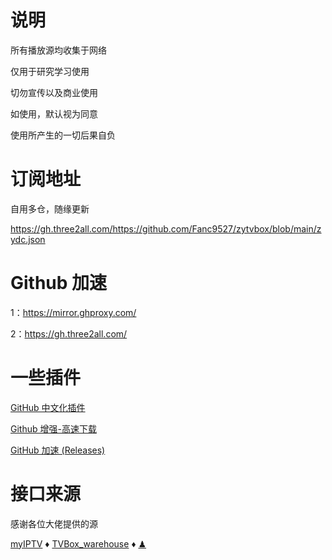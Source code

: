 # 说明
所有播放源均收集于网络

仅用于研究学习使用

切勿宣传以及商业使用

如使用，默认视为同意

使用所产生的一切后果自负

# 订阅地址

自用多仓，随缘更新

https://gh.three2all.com/https://github.com/Fanc9527/zytvbox/blob/main/zydc.json

# Github 加速
1：https://mirror.ghproxy.com/

2：https://gh.three2all.com/

# 一些插件

[GitHub 中文化插件 ](https://greasyfork.org/zh-CN/scripts/435208)

[Github 增强-高速下载](https://greasyfork.org/zh-CN/scripts/412245)

[GitHub 加速 (Releases)](https://greasyfork.org/zh-CN/scripts/427230)

# 接口来源

感谢各位大佬提供的源

 [myIPTV](https://github.com/suxuang/myIPTV)
 ♦ 
 ​[​TVBox_warehouse](https://github.com/PizazzGY/TVBox_warehouse)​
 ♦ 
[♟](https://gitlab.com/duomv/dzhipy/-/raw/main/index.json)
